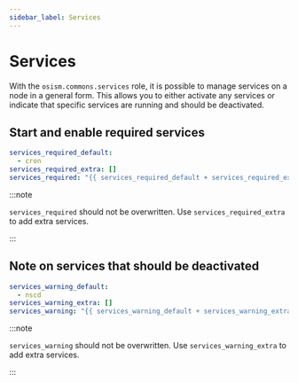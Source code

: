 ```yaml
---
sidebar_label: Services
---
```


# Services

With the `osism.commons.services` role, it is possible to manage services on a node
in a general form. This allows you to either activate any services or indicate that
specific services are running and should be deactivated.

## Start and enable required services

```yaml
services_required_default:
  - cron
services_required_extra: []
services_required: "{{ services_required_default + services_required_extra }}"
```

:::note

`services_required` should not be overwritten. Use `services_required_extra` to add extra services.

:::

## Note on services that should be deactivated

```yaml
services_warning_default:
  - nscd
services_warning_extra: []
services_warning: "{{ services_warning_default + services_warning_extra }}"
```

:::note

`services_warning` should not be overwritten. Use `services_warning_extra` to add extra services.

:::
